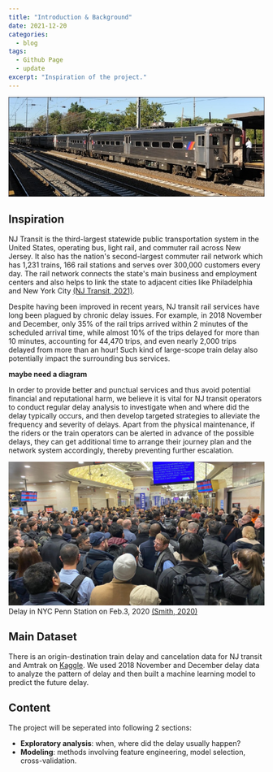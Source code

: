```yaml
---
title: "Introduction & Background"
date: 2021-12-20
categories:
  - blog
tags:
  - Github Page
  - update
excerpt: "Inspiration of the project."
---
```


![NJ_Transit_Amtrak](https://raw.githubusercontent.com/penelope0318/Amtrak_Train_Delay/master/assets/images/us_njtransit_nec.jpeg)




## Inspiration
NJ Transit is the third-largest statewide public transportation system in the United States, operating bus, light rail, and commuter rail across New Jersey. It also has the nation's second-largest commuter rail network which has 1,231 trains, 166 rail stations and serves over 300,000 customers every day. The rail network connects the state's main business and employment centers and also helps to link the state to adjacent cities like Philadelphia and New York City 
<a href="https://www.njtransit.com/press-releases/nj-transit-named-one-years-americas-best-employers-forbes">(NJ Transit, 2021)</a>.

Despite having been improved in recent years, NJ transit rail services have long been plagued by chronic delay issues. For example, in 2018 November and December, only 35% of the rail trips arrived within 2 minutes of the scheduled arrival time, while almost 10% of the trips delayed for more than 10 minutes, accounting for 44,470 trips, and even nearly 2,000 trips delayed from more than an hour! Such kind of large-scope train delay also potentially impact the surrounding bus services.

**maybe need a diagram**

In order to provide better and punctual services and thus avoid potential financial and reputational harm, we believe it is vital for NJ transit operators to conduct regular delay analysis to investigate when and where did the delay typically occurs, and then develop targeted strategies to alleviate the frequency and severity of delays. Apart from the physical maintenance, if the riders or the train operators can be alerted in advance of the possible delays, they can get additional time to arrange their journey plan and the network system accordingly, thereby preventing further escalation.


![NJ_Transit_Amtrak](https://raw.githubusercontent.com/penelope0318/Amtrak_Train_Delay/master/assets/images/penn-station-delays.jpeg)
Delay in NYC Penn Station on Feb.3, 2020 <a href="https://pix11.com/news/local-news/manhattan/nearly-3-hour-delays-massive-crowds-continue-at-penn-station/">(Smith, 2020)</a>
 

## Main Dataset
There is an origin-destination train delay and cancelation data for NJ transit and Amtrak on <a href="https://www.kaggle.com/pranavbadami/nj-transit-amtrak-nec-performance?select=2018_11.csv">Kaggle</a>. We used 2018 November and December delay data to analyze the pattern of delay and then built a machine learning model to predict the future delay. 



## Content
The project will be seperated into following 2 sections:
- **Exploratory analysis**: when, where  did the delay usually happen? 
- **Modeling**: methods involving feature engineering, model selection, cross-validation. 

  


